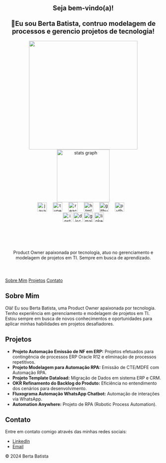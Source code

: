 <h2 align="center">Seja bem-vindo(a)!
<br> <br>
<div align="center">
👋Eu sou Berta Batista, contruo modelagem de processos e gerencio projetos de tecnologia!</h2>
</div>

<div align="center">
    <img src="https://github.com/BertaT2C/BertaT2C/assets/99225701/4a6e305d-f001-49f2-ba65-6e642c6cc5c6" width="350">
</div>

<div align="center">
  <img src="https://github-readme-stats.vercel.app/api?username=BertaT2C&hide_title=false&hide_rank=false&show_icons=true&include_all_commits=true&count_private=true&disable_animations=false&theme=dracula&locale=en&hide_border=false" height="170" alt="stats graph"  />
  
</div>





<div align="center">
  <img src="https://cdn.jsdelivr.net/gh/devicons/devicon/icons/javascript/javascript-original.svg" height="30" alt="javascript logo"  />
  <img width="12" />
  <img src="https://cdn.jsdelivr.net/gh/devicons/devicon/icons/canva/canva-original.svg" height="30" alt="typescript logo"  />
  <img width="12" />
  <img src="https://cdn.jsdelivr.net/gh/devicons/devicon/icons/jira/jira-original.svg" height="30" alt="react logo"  />
  <img width="12" />
  <img src="https://cdn.jsdelivr.net/gh/devicons/devicon/icons/html5/html5-original.svg" height="30" alt="html5 logo"  />
  <img width="12" />
  <img src="https://cdn.jsdelivr.net/gh/devicons/devicon@latest/icons/github/github-original-wordmark.svg" height="30" alt="github logo"  />
  <img width="12" />
  <img src="https://cdn.jsdelivr.net/gh/devicons/devicon/icons/python/python-original.svg" height="30" alt="python logo"  />
  <img width="12" />
</div>


<div align="center">
  <img src="https://img.shields.io/static/v1?message=Instagram&logo=instagram&label=&color=E4405F&logoColor=white&labelColor=&style=for-the-badge" height="30" alt="instagram logo"  />
  <img src="https://img.shields.io/static/v1?message=Discord&logo=discord&label=&color=7289DA&logoColor=white&labelColor=&style=for-the-badge" height="30" alt="discord logo"  />
  <img src="https://img.shields.io/static/v1?message=Gmail&logo=gmail&label=&color=D14836&logoColor=white&labelColor=&style=for-the-badge" height="30" alt="gmail logo"  />
  <img src="https://img.shields.io/static/v1?message=LinkedIn&logo=linkedin&label=&color=0077B5&logoColor=white&labelColor=&style=for-the-badge" height="30" alt="linkedin logo"  />
</div>

<BR> <BR>
</head>
<body>
    <header>
        <h1></h1>
        <p>Product Owner apaixonada por tecnologia, atuo no gerenciamento e modelagem de projetos em TI. Sempre em busca de aprendizado.</p>
    </header>
    <nav>
        <a href="#sobre">Sobre Mim</a>
        <a href="#projetos">Projetos</a>
        <a href="#contato">Contato</a>
    </nav>
    <div class="container">
        <section id="sobre" class="section">
            <h2>Sobre Mim</h2>
            <p>Olá! Eu sou Berta Batista, uma Product Owner apaixonada por tecnologia. Tenho experiência em gerenciamento e modelagem de projetos em TI. Estou sempre em busca de novos conhecimentos e oportunidades para aplicar minhas habilidades em projetos desafiadores.</p>
        </section>
        <section id="projetos" class="section">
            <h2>Projetos</h2>
            <ul>
                <li><strong>Projeto Automação Emissão de NF em ERP:</strong> Projetos efetuados para contingência de processos ERP Oracle R12 e eliminação de processos repetitivos.</li>
                <li><strong>Projeto Modelagem para Automação RPA:</strong> Emissão de CTE/MDFE com Automação RPA.</li>
                <li><strong>Projeto Template Dataload:</strong> Migração de Dados em sistema ERP e CRM.</li>
                <li><strong>OKR Refinamento do Backlog do Produto:</strong> Eficiência no entendimento dos cenários para desenvolvimento.</li>
                <li><strong>Fluxograma Automação WhatsApp Chatbot:</strong> Automação de interações via WhatsApp.</li>
                <li><strong>Automation Anywhere:</strong> Projeto de RPA (Robotic Process Automation).</li>
            </ul>
        </section>
        <section id="contato" class="section">
            <h2>Contato</h2>
            <p>Entre em contato comigo através das minhas redes sociais:</p>
            <ul>
                <li><a href="https://www.linkedin.com/in/bertabatista">LinkedIn</a></li>
                <li><a href="mailto:your-email@example.com">Email</a></li>
            </ul>
        </section>
    </div>
    <footer>
        <p>&copy; 2024 Berta Batista</p>
    </footer>
</body>
</html>
